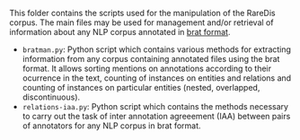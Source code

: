 This folder contains the scripts used for the manipulation of the RareDis corpus. The main files may be used for management and/or retrieval of information about any NLP corpus annotated in [brat format](https://brat.nlplab.org/).

- `bratman.py`: Python script which contains various methods for extracting information from any corpus containing annotated files using the brat format. It allows sorting mentions on annotations according to their ocurrence in the text, counting of instances on entities and relations and counting of instances on particular entities (nested, overlapped, discontinuous).
- `relations-iaa.py`: Python script which contains the methods necessary to carry out the task of inter annotation agreeement (IAA) between pairs of annotators for any NLP corpus in brat format.


